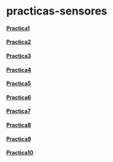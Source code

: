 # practicas-sensores
#### [Practica1](https://gist.github.com/DavidVargas20/65105b5b416cf2e46bcb58cc96215565)
#### [Practica2](https://gist.github.com/DavidVargas20/9f8a2d2842f824b0b5af103cbf30995e)
#### [Practica3](https://gist.github.com/DavidVargas20/2d4fe39c411621b1a8f350134debb6b8)
#### [Practica4](https://gist.github.com/DavidVargas20/f72aed56b02c0cbcb089d047ebe43ce1)
#### [Practica5](https://gist.github.com/DavidVargas20/614d82437853a282e7f4bb9622e2b5bf)
#### [Practica6](https://gist.github.com/DavidVargas20/132eb120c6ca85bff67a11bcb731bfd0)
#### [Practica7](https://gist.github.com/DavidVargas20/61e92bb8859cfe680c6b41529b886b4a)
#### [Practica8](https://gist.github.com/DavidVargas20/61401d0e58f6d3c5b0c825c1fd8a5be9)
#### [Practica9](https://gist.github.com/DavidVargas20/18abb883ad8af47525d4e1a680e00486)
#### [Practica10](https://gist.github.com/DavidVargas20/65105b5b416cf2e46bcb58cc96215565)
